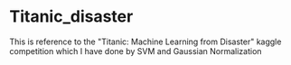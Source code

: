 # Titanic_disaster
This is reference to the "Titanic: Machine Learning from Disaster" kaggle competition which I have done by SVM and Gaussian Normalization
